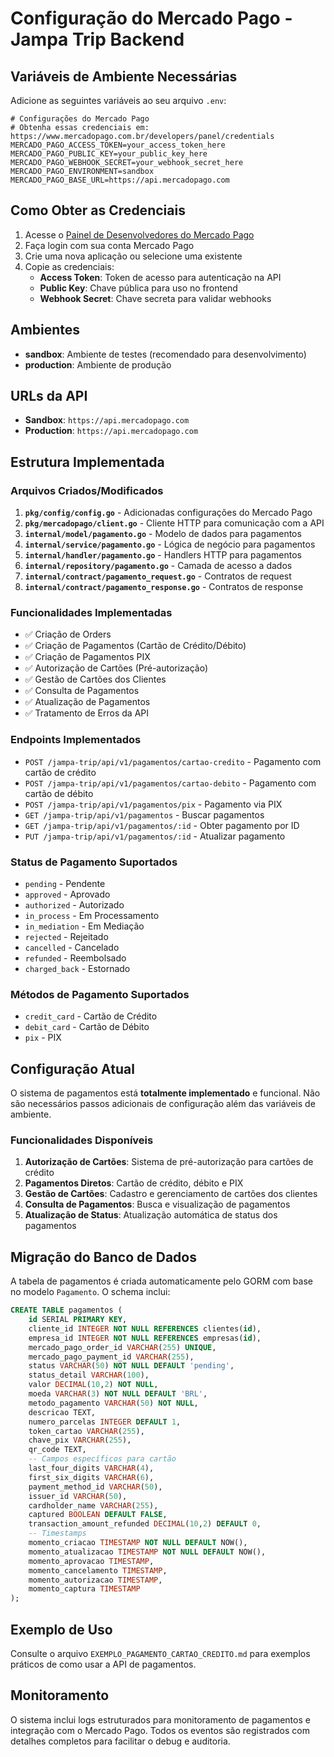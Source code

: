 # Configuração do Mercado Pago - Jampa Trip Backend

## Variáveis de Ambiente Necessárias

Adicione as seguintes variáveis ao seu arquivo `.env`:

```env
# Configurações do Mercado Pago
# Obtenha essas credenciais em: https://www.mercadopago.com.br/developers/panel/credentials
MERCADO_PAGO_ACCESS_TOKEN=your_access_token_here
MERCADO_PAGO_PUBLIC_KEY=your_public_key_here
MERCADO_PAGO_WEBHOOK_SECRET=your_webhook_secret_here
MERCADO_PAGO_ENVIRONMENT=sandbox
MERCADO_PAGO_BASE_URL=https://api.mercadopago.com
```

## Como Obter as Credenciais

1. Acesse o [Painel de Desenvolvedores do Mercado Pago](https://www.mercadopago.com.br/developers/panel/credentials)
2. Faça login com sua conta Mercado Pago
3. Crie uma nova aplicação ou selecione uma existente
4. Copie as credenciais:
   - **Access Token**: Token de acesso para autenticação na API
   - **Public Key**: Chave pública para uso no frontend
   - **Webhook Secret**: Chave secreta para validar webhooks

## Ambientes

- **sandbox**: Ambiente de testes (recomendado para desenvolvimento)
- **production**: Ambiente de produção

## URLs da API

- **Sandbox**: `https://api.mercadopago.com`
- **Production**: `https://api.mercadopago.com`

## Estrutura Implementada

### Arquivos Criados/Modificados

1. **`pkg/config/config.go`** - Adicionadas configurações do Mercado Pago
2. **`pkg/mercadopago/client.go`** - Cliente HTTP para comunicação com a API
3. **`internal/model/pagamento.go`** - Modelo de dados para pagamentos
4. **`internal/service/pagamento.go`** - Lógica de negócio para pagamentos
5. **`internal/handler/pagamento.go`** - Handlers HTTP para pagamentos
6. **`internal/repository/pagamento.go`** - Camada de acesso a dados
7. **`internal/contract/pagamento_request.go`** - Contratos de request
8. **`internal/contract/pagamento_response.go`** - Contratos de response

### Funcionalidades Implementadas

- ✅ Criação de Orders
- ✅ Criação de Pagamentos (Cartão de Crédito/Débito)
- ✅ Criação de Pagamentos PIX
- ✅ Autorização de Cartões (Pré-autorização)
- ✅ Gestão de Cartões dos Clientes
- ✅ Consulta de Pagamentos
- ✅ Atualização de Pagamentos
- ✅ Tratamento de Erros da API

### Endpoints Implementados

- `POST /jampa-trip/api/v1/pagamentos/cartao-credito` - Pagamento com cartão de crédito
- `POST /jampa-trip/api/v1/pagamentos/cartao-debito` - Pagamento com cartão de débito
- `POST /jampa-trip/api/v1/pagamentos/pix` - Pagamento via PIX
- `GET /jampa-trip/api/v1/pagamentos` - Buscar pagamentos
- `GET /jampa-trip/api/v1/pagamentos/:id` - Obter pagamento por ID
- `PUT /jampa-trip/api/v1/pagamentos/:id` - Atualizar pagamento

### Status de Pagamento Suportados

- `pending` - Pendente
- `approved` - Aprovado
- `authorized` - Autorizado
- `in_process` - Em Processamento
- `in_mediation` - Em Mediação
- `rejected` - Rejeitado
- `cancelled` - Cancelado
- `refunded` - Reembolsado
- `charged_back` - Estornado

### Métodos de Pagamento Suportados

- `credit_card` - Cartão de Crédito
- `debit_card` - Cartão de Débito
- `pix` - PIX

## Configuração Atual

O sistema de pagamentos está **totalmente implementado** e funcional. Não são necessários passos adicionais de configuração além das variáveis de ambiente.

### Funcionalidades Disponíveis

1. **Autorização de Cartões**: Sistema de pré-autorização para cartões de crédito
2. **Pagamentos Diretos**: Cartão de crédito, débito e PIX
3. **Gestão de Cartões**: Cadastro e gerenciamento de cartões dos clientes
4. **Consulta de Pagamentos**: Busca e visualização de pagamentos
5. **Atualização de Status**: Atualização automática de status dos pagamentos

## Migração do Banco de Dados

A tabela de pagamentos é criada automaticamente pelo GORM com base no modelo `Pagamento`. O schema inclui:

```sql
CREATE TABLE pagamentos (
    id SERIAL PRIMARY KEY,
    cliente_id INTEGER NOT NULL REFERENCES clientes(id),
    empresa_id INTEGER NOT NULL REFERENCES empresas(id),
    mercado_pago_order_id VARCHAR(255) UNIQUE,
    mercado_pago_payment_id VARCHAR(255),
    status VARCHAR(50) NOT NULL DEFAULT 'pending',
    status_detail VARCHAR(100),
    valor DECIMAL(10,2) NOT NULL,
    moeda VARCHAR(3) NOT NULL DEFAULT 'BRL',
    metodo_pagamento VARCHAR(50) NOT NULL,
    descricao TEXT,
    numero_parcelas INTEGER DEFAULT 1,
    token_cartao VARCHAR(255),
    chave_pix VARCHAR(255),
    qr_code TEXT,
    -- Campos específicos para cartão
    last_four_digits VARCHAR(4),
    first_six_digits VARCHAR(6),
    payment_method_id VARCHAR(50),
    issuer_id VARCHAR(50),
    cardholder_name VARCHAR(255),
    captured BOOLEAN DEFAULT FALSE,
    transaction_amount_refunded DECIMAL(10,2) DEFAULT 0,
    -- Timestamps
    momento_criacao TIMESTAMP NOT NULL DEFAULT NOW(),
    momento_atualizacao TIMESTAMP NOT NULL DEFAULT NOW(),
    momento_aprovacao TIMESTAMP,
    momento_cancelamento TIMESTAMP,
    momento_autorizacao TIMESTAMP,
    momento_captura TIMESTAMP
);
```

## Exemplo de Uso

Consulte o arquivo `EXEMPLO_PAGAMENTO_CARTAO_CREDITO.md` para exemplos práticos de como usar a API de pagamentos.

## Monitoramento

O sistema inclui logs estruturados para monitoramento de pagamentos e integração com o Mercado Pago. Todos os eventos são registrados com detalhes completos para facilitar o debug e auditoria.